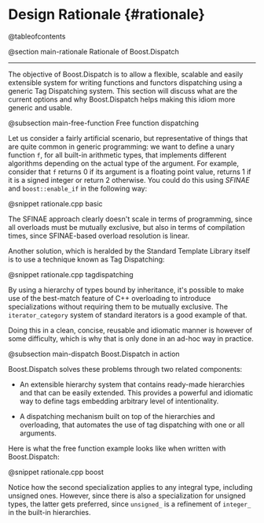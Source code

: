 Design Rationale {#rationale}
================

@tableofcontents

@section main-rationale Rationale of Boost.Dispatch

----------------------------------------------------------------------------------------------------

The objective of Boost.Dispatch is to allow a flexible, scalable and easily extensible system
for writing functions and functors dispatching using a generic Tag Dispatching system. This
section will discuss what are the current options and why Boost.Dispatch helps making this idiom
more generic and usable.

@subsection main-free-function Free function dispatching

Let us consider a fairly artificial scenario, but representative of things that are quite common
in generic programming: we want to define a unary function `f`, for all built-in arithmetic types,
that implements different algorithms depending on the actual type of the argument. For example,
consider that `f` returns 0 if its argument is a floating point value, returns 1 if it is a signed
integer or return 2 otherwise. You could do this using *SFINAE* and `boost::enable_if` in
the following way:

@snippet rationale.cpp basic

The SFINAE approach clearly doesn't scale in terms of programming, since all
overloads must be mutually exclusive, but also in terms of compilation times,
since SFINAE-based overload resolution is linear.

Another solution, which is heralded by the Standard Template Library itself
is to use a technique known as Tag Dispatching:

@snippet rationale.cpp tagdispatching

By using a hierarchy of types bound by inheritance, it's possible to make use
of the best-match feature of C++ overloading to introduce specializations
without requiring them to be mutually exclusive. The `iterator_category`
system of standard iterators is a good example of that.

Doing this in a clean, concise, reusable and idiomatic manner is however of some
difficulty, which is why that is only done in an ad-hoc way in practice.

@subsection main-dispatch Boost.Dispatch in action

Boost.Dispatch solves these problems through two related components:

  * An extensible hierarchy system that contains ready-made hierarchies and that
    can be easily extended. This provides a powerful and idiomatic way to define
    tags embedding arbitrary level of intentionality.

  * A dispatching mechanism built on top of the hierarchies and overloading,
    that automates the use of tag dispatching with one or all arguments.

Here is what the free function example looks like when written with Boost.Dispatch:

@snippet rationale.cpp boost

Notice how the second specialization applies to any integral type, including
unsigned ones. However, since there is also a specialization for unsigned types,
the latter gets preferred, since `unsigned_` is a refinement of `integer_`
in the built-in hierarchies.

